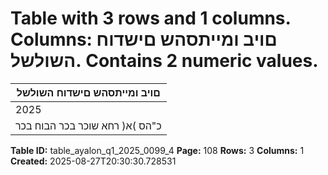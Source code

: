 # Table with 3 rows and 1 columns. Columns: םויב ומייתסהש םישדוח השולשל. Contains 2 numeric values.

| םויב ומייתסהש םישדוח השולשל |
|---|
| 2025 | ינויב 30 |
| כ"הס )א( רחא שוכר בכר הבוח בכר |

**Table ID:** table_ayalon_q1_2025_0099_4
**Page:** 108
**Rows:** 3
**Columns:** 1
**Created:** 2025-08-27T20:30:30.728531
